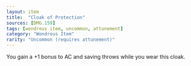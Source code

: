 ```yaml
---
layout: item
title:  "Cloak of Protection"
sources: [DMG.159]
tags: [wondrous item, uncommon, attunement]
category: "Wondrous Item"
rarity: "Uncommon (requires attunement)"
---
```


You gain a +1 bonus to AC and saving throws while you wear this cloak.